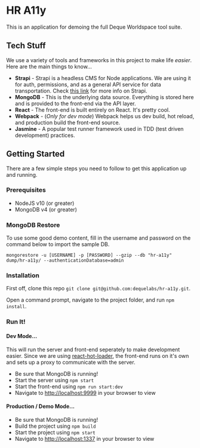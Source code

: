 
# HR A11y
This is an application for demoing the full Deque Worldspace tool suite.

## Tech Stuff
We use a variety of tools and frameworks in this project to make life _easier_. Here are the main things to know...
* **Strapi** - Strapi is a headless CMS for Node applications. We are using it for auth, permissions, and as a general API service for data transportation. Check [this link](https://strapi.io/) for more info on Strapi.
* **MongoDB** - This is the underlying data source. Everything is stored here and is provided to the front-end via the API layer.
* **React** - The front-end is built entirely on React. It's pretty cool.
* **Webpack** - (_Only for dev mode_) Webpack helps us dev build, hot reload, and production build the front-end source.
* **Jasmine** - A popular test runner framework used in TDD (test driven development) practices.
 
## Getting Started
There are a few simple steps you need to follow to get this application up and running.

### Prerequisites
* NodeJS v10 (or greater)
* MongoDB v4 (or greater)
 
### MongoDB Restore
To use some good demo content, fill in the username and password on the command below to import the sample DB.

`mongorestore -u [USERNAME] -p [PASSWORD] --gzip --db "hr-a11y" dump/hr-a11y/ --authenticationDatabase=admin`

### Installation
First off, clone this repo `git clone git@github.com:dequelabs/hr-a11y.git`.

Open a command prompt, navigate to the project folder, and run `npm install`.
 
### Run It!

#### Dev Mode...
This will run the server and front-end seperately to make development easier. Since we are using [react-hot-loader](https://www.npmjs.com/package/react-hot-loader), the front-end runs on it's own and sets up a proxy to communicate with the server.
* Be sure that MongoDB is running!
* Start the server using `npm start`
* Start the front-end using `npm run start:dev`
* Navigate to [http://localhost:9999](http://localhost:9999) in your browser to view

#### Production / Demo Mode...
* Be sure that MongoDB is running!
* Build the project using `npm build`
* Start the project using `npm start`
* Navigate to [http://localhost:1337](http://localhost:1337) in your browser to view
